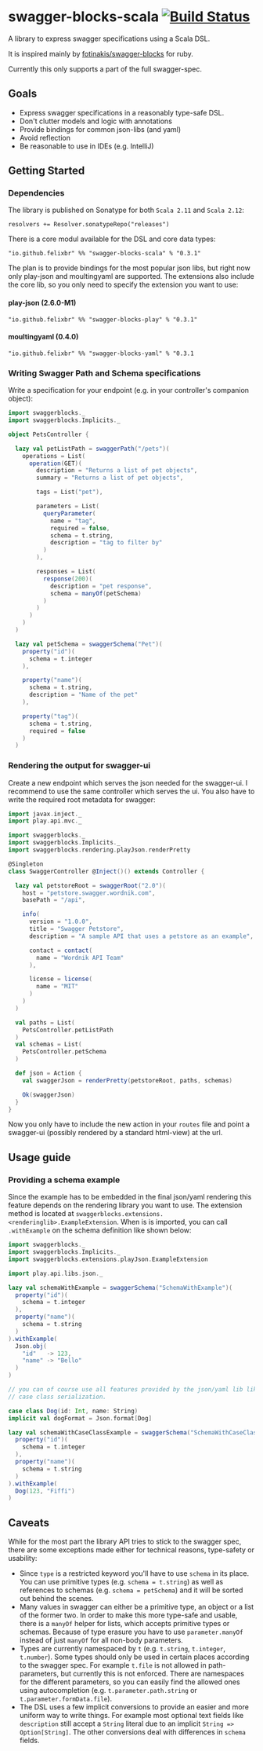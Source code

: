 # swagger-blocks-scala [![Build Status](https://travis-ci.org/felixbr/swagger-blocks-scala.svg?branch=master)](https://travis-ci.org/felixbr/swagger-blocks-scala)

A library to express swagger specifications using a Scala DSL.

It is inspired mainly by [fotinakis/swagger-blocks](https://github.com/fotinakis/swagger-blocks) 
for ruby.

Currently this only supports a part of the full swagger-spec.

## Goals

* Express swagger specifications in a reasonably type-safe DSL.
* Don't clutter models and logic with annotations
* Provide bindings for common json-libs (and yaml)
* Avoid reflection
* Be reasonable to use in IDEs (e.g. IntelliJ)

## Getting Started

### Dependencies

The library is published on Sonatype for both `Scala 2.11` and `Scala 2.12`:

    resolvers += Resolver.sonatypeRepo("releases")

There is a core modul available for the DSL and core data types:

    "io.github.felixbr" %% "swagger-blocks-scala" % "0.3.1"

The plan is to provide bindings for the most popular json libs, but right now 
only play-json and moultingyaml are supported. The extensions also include the core lib, so 
you only need to specify the extension you want to use:

#### play-json (2.6.0-M1)

    "io.github.felixbr" %% "swagger-blocks-play" % "0.3.1"
    
#### moultingyaml (0.4.0)

    "io.github.felixbr" %% "swagger-blocks-yaml" % "0.3.1
    
### Writing Swagger Path and Schema specifications
    
Write a specification for your endpoint (e.g. in your controller's companion 
object):

```Scala
import swaggerblocks._
import swaggerblocks.Implicits._

object PetsController {

  lazy val petListPath = swaggerPath("/pets")(
    operations = List(
      operation(GET)(
        description = "Returns a list of pet objects",
        summary = "Returns a list of pet objects",

        tags = List("pet"),

        parameters = List(
          queryParameter(
            name = "tag",
            required = false,
            schema = t.string,
            description = "tag to filter by"
          )
        ),

        responses = List(
          response(200)(
            description = "pet response",
            schema = manyOf(petSchema)
          )
        )
      )
    )
  )

  lazy val petSchema = swaggerSchema("Pet")(
    property("id")(
      schema = t.integer
    ),

    property("name")(
      schema = t.string,
      description = "Name of the pet"
    ),

    property("tag")(
      schema = t.string,
      required = false
    )
  )
```

### Rendering the output for swagger-ui

Create a new endpoint which serves the json needed for the swagger-ui. I 
recommend to use the same controller which serves the ui. You also have to 
write the required root metadata for swagger:

```Scala
import javax.inject._
import play.api.mvc._

import swaggerblocks._
import swaggerblocks.Implicits._
import swaggerblocks.rendering.playJson.renderPretty

@Singleton
class SwaggerController @Inject()() extends Controller {

  lazy val petstoreRoot = swaggerRoot("2.0")(
    host = "petstore.swagger.wordnik.com",
    basePath = "/api",

    info(
      version = "1.0.0",
      title = "Swagger Petstore",
      description = "A sample API that uses a petstore as an example",

      contact = contact(
        name = "Wordnik API Team"
      ),

      license = license(
        name = "MIT"
      )
    )
  )

  val paths = List(
    PetsController.petListPath
  )
  val schemas = List(
    PetsController.petSchema
  )

  def json = Action {
    val swaggerJson = renderPretty(petstoreRoot, paths, schemas)

    Ok(swaggerJson)
  }
}
```

Now you only have to include the new action in your `routes` file and point 
a swagger-ui (possibly rendered by a standard html-view) at the url.

## Usage guide

### Providing a schema example

Since the example has to be embedded in the final json/yaml rendering this feature depends 
on the rendering library you want to use. The extension method is located at 
`swaggerblocks.extensions.<renderinglib>.ExampleExtension`. When is is imported, you can 
call `.withExample` on the schema definition like shown below:

```scala
import swaggerblocks._
import swaggerblocks.Implicits._
import swaggerblocks.extensions.playJson.ExampleExtension

import play.api.libs.json._

lazy val schemaWithExample = swaggerSchema("SchemaWithExample")(
  property("id")(
    schema = t.integer
  ),
  property("name")(
    schema = t.string
  )
).withExample(
  Json.obj(
    "id"   -> 123,
    "name" -> "Bello"
  )
)

// you can of course use all features provided by the json/yaml lib like
// case class serialization. 

case class Dog(id: Int, name: String)
implicit val dogFormat = Json.format[Dog]

lazy val schemaWithCaseClassExample = swaggerSchema("SchemaWithCaseClassExample")(
  property("id")(
    schema = t.integer
  ),
  property("name")(
    schema = t.string
  )
).withExample(
  Dog(123, "Fiffi")
)
```

## Caveats

While for the most part the library API tries to stick to the swagger spec, 
there are some exceptions made either for technical reasons, type-safety or 
usability:

* Since `type` is a restricted keyword you'll have to use `schema` in its place. 
You can use primitive types (e.g. `schema = t.string`) as well as references to schemas 
(e.g. `schema = petSchema`) and it will be sorted out behind the scenes.
* Many values in swagger can either be a primitive type, an object or a list of 
the former two. In order to make this more type-safe 
and usable, there is a `manyOf` helper for lists, which accepts primitive types 
or schemas.
Because of type erasure you have to use `parameter.manyOf` instead of just `manyOf` for 
all non-body parameters.
* Types are currently namespaced by `t` (e.g. `t.string`, `t.integer`, `t.number`). 
Some types should only be used in certain places according to the swagger spec. 
For example `t.file` is not allowed in path-parameters, but currently this is not enforced. 
There are namespaces for the different parameters, so you can easily find the allowed 
ones using autocompletion (e.g. `t.parameter.path.string` or `t.parameter.formData.file`).
* The DSL uses a few implicit conversions to provide an easier and more uniform way to write things.
For example most optional text fields like `description` still accept a `String` literal 
due to an implicit `String => Option[String]`. The other conversions deal with differences 
in `schema` fields.
